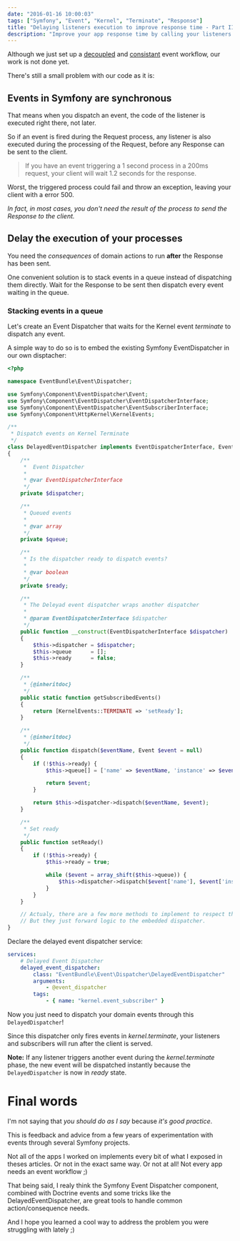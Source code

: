 ```yaml
---
date: "2016-01-16 10:00:03"
tags: ["Symfony", "Event", "Kernel", "Terminate", "Response"]
title: "Delaying listeners execution to improve response time - Part III"
description: "Improve your app response time by calling your listeners on kernel.terminate with the DelayedEventDispatcher."
---
```


Although we just set up a [decoupled](../events-part-1) and [consistant](../events-part-2) event workflow, our work is not done yet.

There's still a small problem with our code as it is:

## Events in Symfony are synchronous

That means when you dispatch an event, the code of the listener is executed right there, not later.

So if an event is fired during the Request process, any listener is also executed during the processing of the Request, before any Response can be sent to the client.

> If you have an event triggering a 1 second process in a 200ms request, your client will wait 1.2 seconds for the response.

Worst, the triggered process could fail and throw an exception, leaving your client with a error 500.

_In fact, in most cases, you don't need the result of the process to send the Response to the client._

## Delay the execution of your processes

You need the _consequences_ of domain actions to run __after__ the Response has been sent.

One convenient solution is to stack events in a queue instead of dispatching them directly. Wait for the Response to be sent then dispatch every event waiting in the queue.

### Stacking events in a queue

Let's create an Event Dispatcher that waits for the Kernel event _terminate_ to dispatch any event.

A simple way to do so is to embed the existing Symfony EventDispatcher in our own disptacher:

```php
<?php

namespace EventBundle\Event\Dispatcher;

use Symfony\Component\EventDispatcher\Event;
use Symfony\Component\EventDispatcher\EventDispatcherInterface;
use Symfony\Component\EventDispatcher\EventSubscriberInterface;
use Symfony\Component\HttpKernel\KernelEvents;

/**
 * Dispatch events on Kernel Terminate
 */
class DelayedEventDispatcher implements EventDispatcherInterface, EventSubscriberInterface
{
    /**
     *  Event Dispatcher
     *
     * @var EventDispatcherInterface
     */
    private $dispatcher;

    /**
     * Queued events
     *
     * @var array
     */
    private $queue;

    /**
     * Is the dispatcher ready to dispatch events?
     *
     * @var boolean
     */
    private $ready;

    /**
     * The Deleyad event dispatcher wraps another dispatcher
     *
     * @param EventDispatcherInterface $dispatcher
     */
    public function __construct(EventDispatcherInterface $dispatcher)
    {
        $this->dispatcher = $dispatcher;
        $this->queue      = [];
        $this->ready      = false;
    }

    /**
     * {@inheritdoc}
     */
    public static function getSubscribedEvents()
    {
        return [KernelEvents::TERMINATE => 'setReady'];
    }

    /**
     * {@inheritdoc}
     */
    public function dispatch($eventName, Event $event = null)
    {
        if (!$this->ready) {
            $this->queue[] = ['name' => $eventName, 'instance' => $event];

            return $event;
        }

        return $this->dispatcher->dispatch($eventName, $event);
    }

    /**
     * Set ready
     */
    public function setReady()
    {
        if (!$this->ready) {
            $this->ready = true;

            while ($event = array_shift($this->queue)) {
                $this->dispatcher->dispatch($event['name'], $event['instance']);
            }
        }
    }

    // Actualy, there are a few more methods to implement to respect the EventDispatcherInterface.
    // But they just forward logic to the embedded dispatcher.
}
```

Declare the delayed event dispatcher service:

```yaml
services:
    # Delayed Event Dispatcher
    delayed_event_dispatcher:
        class: "EventBundle\Event\Dispatcher\DelayedEventDispatcher"
        arguments:
            - @event_dispatcher
        tags:
            - { name: "kernel.event_subscriber" }

```

Now you just need to dispatch your domain events through this `DelayedDispatcher`!

Since this dispatcher only fires events in _kernel.terminate_, your listeners and subscribers will run after the client is served.

__Note:__ If any listener triggers another event during the _kernel.terminate_ phase, the new event will be dispatched instantly because the `DelayedDispatcher` is now in _ready_ state.

# Final words

I'm not saying that _you should do as I say_ because _it's good practice_.

This is feedback and advice from a few years of experimentation with events through several Symfony projects.

Not all of the apps I worked on implements every bit of what I exposed in theses articles. Or not in the exact same way. Or not at all! Not every app needs an event workflow ;)

That being said, I realy think the Symfony Event Dispatcher component, combined with Doctrine events and some tricks like the DelayedEventDispatcher, are great tools to handle common action/consequence needs.

And I hope you learned a cool way to address the problem you were struggling with lately ;)
